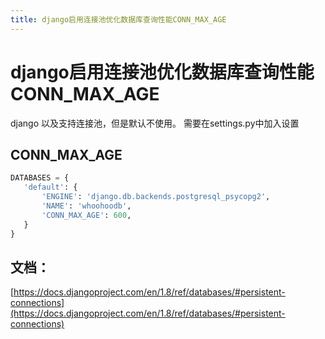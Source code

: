 ```yaml
---
title: django启用连接池优化数据库查询性能CONN_MAX_AGE
---
```


# django启用连接池优化数据库查询性能CONN_MAX_AGE

django 以及支持连接池，但是默认不使用。
 需要在settings.py中加入设置

##  CONN_MAX_AGE

 ```python
 DATABASES = {
    'default': {
        'ENGINE': 'django.db.backends.postgresql_psycopg2',
        'NAME': 'whoohoodb',
        'CONN_MAX_AGE': 600,
    }
}
 ```
 ## 文档：
 [https://docs.djangoproject.com/en/1.8/ref/databases/#persistent-connections](https://docs.djangoproject.com/en/1.8/ref/databases/#persistent-connections)


